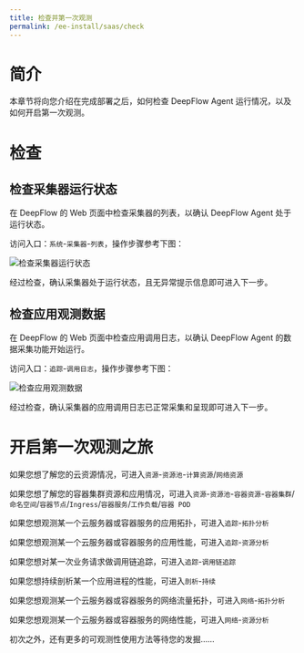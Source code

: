 ```yaml
---
title: 检查并第一次观测
permalink: /ee-install/saas/check
---
```


# 简介

本章节将向您介绍在完成部署之后，如何检查 DeepFlow Agent 运行情况，以及如何开启第一次观测。

# 检查

## 检查采集器运行状态

在 DeepFlow 的 Web 页面中检查采集器的列表，以确认 DeepFlow Agent 处于运行状态。

访问入口：`系统`-`采集器`-`列表`，操作步骤参考下图：

![检查采集器运行状态](https://yunshan-guangzhou.oss-cn-beijing.aliyuncs.com/pub/pic/202407036685209d99561.png)

经过检查，确认采集器处于运行状态，且无异常提示信息即可进入下一步。

## 检查应用观测数据

在 DeepFlow 的 Web 页面中检查应用调用日志，以确认 DeepFlow Agent 的数据采集功能开始运行。

访问入口：`追踪`-`调用日志`，操作步骤参考下图：

![检查应用观测数据](https://yunshan-guangzhou.oss-cn-beijing.aliyuncs.com/pub/pic/202407036685209fb556f.png)

经过检查，确认采集器的应用调用日志已正常采集和呈现即可进入下一步。

# 开启第一次观测之旅

如果您想了解您的云资源情况，可进入`资源`-`资源池`-`计算资源`/`网络资源`

如果您想了解您的容器集群资源和应用情况，可进入`资源`-`资源池`-`容器资源`-`容器集群`/`命名空间`/`容器节点`/`Ingress`/`容器服务`/`工作负载`/`容器 POD`

如果您想观测某一个云服务器或容器服务的应用拓扑，可进入`追踪`-`拓扑分析`

如果您想观测某一个云服务器或容器服务的应用性能，可进入`追踪`-`资源分析`

如果您想对某一次业务请求做调用链追踪，可进入`追踪`-`调用链追踪`

如果您想持续剖析某一个应用进程的性能，可进入`剖析`-`持续`

如果您想观测某一个云服务器或容器服务的网络流量拓扑，可进入`网络`-`拓扑分析`

如果您想观测某一个云服务器或容器服务的网络性能，可进入`网络`-`资源分析`

初次之外，还有更多的可观测性使用方法等待您的发掘……

